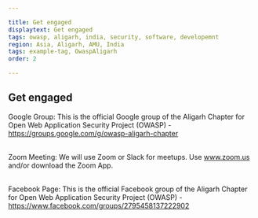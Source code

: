 ```yaml
---

title: Get engaged
displaytext: Get engaged
tags: owasp, aligarh, india, security, software, developemnt
region: Asia, Aligarh, AMU, India
tags: example-tag, OwaspAligarh
order: 2

---
```


## Get engaged

Google Group: This is the official Google group of the Aligarh Chapter for Open Web Application Security Project (OWASP) - https://groups.google.com/g/owasp-aligarh-chapter <br/><br/>

Zoom Meeting: We will use Zoom or Slack for meetups. Use www.zoom.us and/or download the Zoom App. <br/><br/>

Facebook Page: This is the official Facebook group of the Aligarh Chapter for Open Web Application Security Project (OWASP) - https://www.facebook.com/groups/2795458137222902 <br/><br/>
